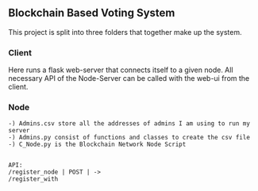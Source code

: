 ## Blockchain Based Voting System
This project is split into three folders that together make up the system. 

### Client 
Here runs a flask web-server that connects itself to a given node. 
All necessary API of the Node-Server can be called with the web-ui from the client. 


### Node

    -) Admins.csv store all the addresses of admins I am using to run my server
    -) Admins.py consist of functions and classes to create the csv file
    -) C_Node.py is the Blockchain Network Node Script
    
    
    API:
    /register_node | POST | -> 
    /register_with